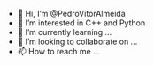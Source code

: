 - 👋 Hi, I’m @PedroVitorAlmeida
- 👀 I’m interested in C++ and Python
- 🌱 I’m currently learning ...
- 💞️ I’m looking to collaborate on ...
- 📫 How to reach me ...

<!---
PedroVitorAlmeida/PedroVitorAlmeida is a ✨ special ✨ repository because its `README.md` (this file) appears on your GitHub profile.
You can click the Preview link to take a look at your changes.
--->
